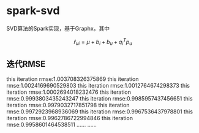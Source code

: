 # spark-svd
SVD算法的Spark实现，基于Graphx，其中

```math
\hat r_{ui} = \mu + b_i + b_u+q_{i}^Tp_{u}
```

## 迭代RMSE
this iteration rmse:1.003708326375869
this iteration rmse:1.0024169690529803
this iteration rmse:1.0012764674298373
this iteration rmse:1.0002694018232476
this iteration rmse:0.9993803435243247
this iteration rmse:0.9985957437456651
this iteration rmse:0.9979032717851798
this iteration rmse:0.9972923968936069
this iteration rmse:0.9967536437978801
this iteration rmse:0.9962786722994846
this iteration rmse:0.9958601464538511
......
......